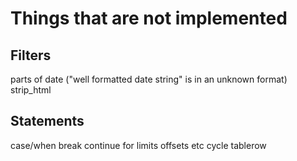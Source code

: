 # Things that are not implemented

## Filters

parts of date ("well formatted date string" is in an unknown format)
strip_html

## Statements

case/when
break
continue
for limits offsets etc
cycle
tablerow
